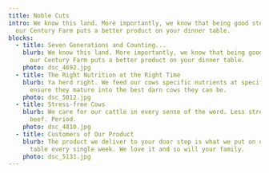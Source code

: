 ```yaml
---
title: Noble Cuts
intro: We know this land. More importantly, we know that being good stewards of
  our Century Farm puts a better product on your dinner table.
blocks:
  - title: Seven Generations and Counting...
    blurb: We know this land. More importantly, we know that being good stewards of
      our Century Farm puts a better product on your dinner table.
    photo: dsc_4692.jpg
  - title: The Right Nutrition at the Right Time
    blurb: Ya herd right. We feed our cows specific nutrients at specific times to
      ensure they mature into the best darn cows they can be.
    photo: dsc_5012.jpg
  - title: Stress-free Cows
    blurb: We care for our cattle in every sense of the word. Less stress = better
      beef. Period.
    photo: dsc_4810.jpg
  - title: Customers of Our Product
    blurb: The product we deliver to your door step is what we put on our family
      table every single week. We love it and so will your family.
    photo: dsc_5131.jpg
---
```

